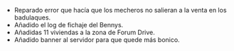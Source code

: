 - Reparado error que hacía que los mecheros no salieran a la venta en los badulaques.
- Añadido el log de fichaje del Bennys. 
- Añadidas 11 viviendas a la zona de Forum Drive.
- Añadido banner al servidor para que quede más bonico.
